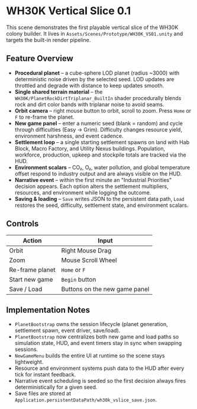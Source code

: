 # WH30K Vertical Slice 0.1

This scene demonstrates the first playable vertical slice of the WH30K colony builder. It lives in `Assets/Scenes/Prototype/WH30K_VS01.unity` and targets the built-in render pipeline.

## Feature Overview

- **Procedural planet** – a cube-sphere LOD planet (radius ~3000) with deterministic noise driven by the selected seed. LOD updates are throttled and degrade with distance to keep updates smooth.
- **Single shared terrain material** – the `WH30K/PlanetRockDirtTriplanar_BuiltIn` shader procedurally blends rock and dirt color bands with triplanar noise to avoid seams.
- **Orbit camera** – right mouse button to orbit, scroll to zoom. Press `Home` or `F` to re-frame the planet.
- **New game panel** – enter a numeric seed (blank = random) and cycle through difficulties (Easy → Grim). Difficulty changes resource yield, environment harshness, and event cadence.
- **Settlement loop** – a single starting settlement spawns on land with Hab Block, Macro Factory, and Utility Nexus buildings. Population, workforce, production, upkeep and stockpile totals are tracked via the HUD.
- **Environment scalars** – CO₂, O₂, water pollution, and global temperature offset respond to industry output and are always visible on the HUD.
- **Narrative event** – within the first minute an "Industrial Priorities" decision appears. Each option alters the settlement multipliers, resources, and environment while logging the outcome.
- **Saving & loading** – `Save` writes JSON to the persistent data path, `Load` restores the seed, difficulty, settlement state, and environment scalars.

## Controls

| Action | Input |
| --- | --- |
| Orbit | Right Mouse Drag |
| Zoom | Mouse Scroll Wheel |
| Re-frame planet | `Home` or `F` |
| Start new game | `Begin` button |
| Save / Load | Buttons on the new game panel |

## Implementation Notes

- `PlanetBootstrap` owns the session lifecycle (planet generation, settlement spawn, event driver, save/load).
- `PlanetBootstrap` now centralizes both new game and load paths so simulation state, HUD, and event timers stay in sync when swapping sessions.
- `NewGameMenu` builds the entire UI at runtime so the scene stays lightweight.
- Resource and environment systems push data to the HUD after every tick for instant feedback.
- Narrative event scheduling is seeded so the first decision always fires deterministically for a given seed.
- Save files are stored at `Application.persistentDataPath/wh30k_vslice_save.json`.
